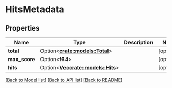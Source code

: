 # HitsMetadata

## Properties

Name | Type | Description | Notes
------------ | ------------- | ------------- | -------------
**total** | Option<[**crate::models::Total**](Total.md)> |  | [optional]
**max_score** | Option<**f64**> |  | [optional]
**hits** | Option<[**Vec<crate::models::Hits>**](Hits.md)> |  | [optional]

[[Back to Model list]](../README.md#documentation-for-models) [[Back to API list]](../README.md#documentation-for-api-endpoints) [[Back to README]](../README.md)


